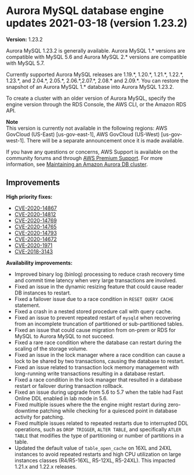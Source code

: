 # Aurora MySQL database engine updates 2021\-03\-18 \(version 1\.23\.2\)<a name="AuroraMySQL.Updates.1232"></a>

**Version:** 1\.23\.2

Aurora MySQL 1\.23\.2 is generally available\. Aurora MySQL 1\.\* versions are compatible with MySQL 5\.6 and Aurora MySQL 2\.\* versions are compatible with MySQL 5\.7\.

 Currently supported Aurora MySQL releases are 1\.19\.\*, 1\.20\.\*, 1\.21\.\*, 1\.22\.\*, 1\.23\.\*, and 2\.04\.\*, 2\.05\.\*, 2\.06\.\*,2\.07\.\*, 2\.08\.\* and 2\.09\.\*\. You can restore the snapshot of an Aurora MySQL 1\.\* database into Aurora MySQL 1\.23\.2\. 

 To create a cluster with an older version of Aurora MySQL, specify the engine version through the RDS Console, the AWS CLI, or the Amazon RDS API\. 

**Note**  
 This version is currently not available in the following regions: AWS GovCloud \(US\-East\) \[us\-gov\-east\-1\], AWS GovCloud \(US\-West\) \[us\-gov\-west\-1\]\. There will be a separate announcement once it is made available\. 

 If you have any questions or concerns, AWS Support is available on the community forums and through [AWS Premium Support](http://aws.amazon.com/support)\. For more information, see [Maintaining an Amazon Aurora DB cluster](USER_UpgradeDBInstance.Maintenance.md)\. 

## Improvements<a name="AuroraMySQL.Updates.1232.Improvements"></a>

 **High priority fixes:** 
+ [CVE\-2020\-14867](https://cve.mitre.org/cgi-bin/cvename.cgi?name=CVE-2020-14867)
+ [CVE\-2020\-14812](https://cve.mitre.org/cgi-bin/cvename.cgi?name=CVE-2020-14812)
+ [CVE\-2020\-14769](https://cve.mitre.org/cgi-bin/cvename.cgi?name=CVE-2020-14769)
+ [CVE\-2020\-14765](https://cve.mitre.org/cgi-bin/cvename.cgi?name=CVE-2020-14765)
+ [CVE\-2020\-14793](https://cve.mitre.org/cgi-bin/cvename.cgi?name=CVE-2020-14793)
+ [CVE\-2020\-14672](https://cve.mitre.org/cgi-bin/cvename.cgi?name=CVE-2020-14672)
+ [CVE\-2020\-1971](https://cve.mitre.org/cgi-bin/cvename.cgi?name=CVE-2020-1971)
+ [CVE\-2018\-3143](https://cve.mitre.org/cgi-bin/cvename.cgi?name=CVE-2018-3143)

 **Availability improvements:** 
+  Improved binary log \(binlog\) processing to reduce crash recovery time and commit time latency when very large transactions are involved\. 
+  Fixed an issue in the dynamic resizing feature that could cause reader DB instances to restart\. 
+  Fixed a failover issue due to a race condition in `RESET QUERY CACHE` statement\. 
+  Fixed a crash in a nested stored procedure call with query cache\. 
+  Fixed an issue to prevent repeated restart of `mysqld` when recovering from an incomplete truncation of partitioned or sub\-partitioned tables\. 
+  Fixed an issue that could cause migration from on\-prem or RDS for MySQL to Aurora MySQL to not succeed\. 
+  Fixed a rare race condition where the database can restart during the scaling of the storage volume\. 
+  Fixed an issue in the lock manager where a race condition can cause a lock to be shared by two transactions, causing the database to restart\. 
+  Fixed an issue related to transaction lock memory management with long\-running write transactions resulting in a database restart\. 
+  Fixed a race condition in the lock manager that resulted in a database restart or failover during transaction rollback\. 
+  Fixed an issue during upgrade from 5\.6 to 5\.7 when the table had Fast Online DDL enabled in lab mode in 5\.6\. 
+  Fixed multiple issues where the the engine might restart during zero\-downtime patching while checking for a quiesced point in database activity for patching\. 
+  Fixed multiple issues related to repeated restarts due to interrupted DDL operations, such as `DROP TRIGGER`, `ALTER TABLE`, and specifically `ATLER TABLE` that modifies the type of partitioning or number of partitions in a table\. 
+  Updated the default value of `table_open_cache` on 16XL and 24XL instances to avoid repeated restarts and high CPU utilization on large instances classes \(R4/R5\-16XL, R5\-12XL, R5\-24XL\)\. This impacted 1\.21\.x and 1\.22\.x releases\. 